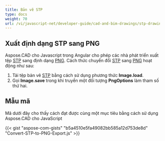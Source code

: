 ```yaml
---
title: Bản vẽ STP
type: docs
weight: 70
url: /vi/javascript-net/developer-guide/cad-and-bim-drawings/stp-drawings/
---
```


## **Xuất định dạng STP sang PNG**

Aspose.CAD cho Javascript trong Angular cho phép các nhà phát triển xuất tệp [STP](https://docs.fileformat.com/3d/stp/) sang định dạng [PNG](https://docs.fileformat.com/image/png/).
Cách thức chuyển đổi [STP](https://docs.fileformat.com/3d/stp/) sang [PNG](https://docs.fileformat.com/image/png/) hoạt động như sau:

1. Tải tệp bản vẽ [STP](https://docs.fileformat.com/3d/stp/) bằng cách sử dụng phương thức **Image.load**.
1. Gọi **Image.save** trong khi truyền một đối tượng **PngOptions** làm tham số thứ hai.

## Mẫu mã

Mã dưới đây cho thấy cách đạt được cùng một mục tiêu bằng cách sử dụng Aspose.CAD cho JavaScript

{{< gist "aspose-com-gists" "b5a4510e5fa49082bb585a12d753de8d" "Convert-STP-to-PNG-Export.js" >}}
